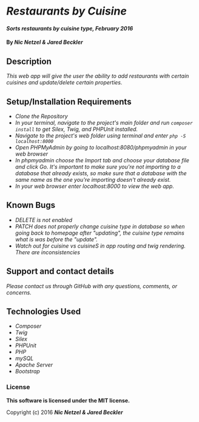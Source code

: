 # _Restaurants by Cuisine_

#### _Sorts restaurants by cuisine type, February 2016_

#### By _**Nic Netzel & Jared Beckler**_

## Description

_This web app will give the user the ability to add restaurants with certain cuisines and update/delete certain properties._

## Setup/Installation Requirements

* _Clone the Repository_
* _In your terminal, navigate to the project's main folder and run `composer install` to get Silex, Twig, and PHPUnit installed._
* _Navigate to the project's web folder using terminal and enter `php -S localhost:8000`_
* _Open PHPMyAdmin by going to localhost:8080/phpmyadmin in your web browser_
* _In phpmyadmin choose the Import tab and choose your database file and click Go. It's important to make sure you're not importing to a database that already exists, so make sure that a database with the same name as the one you're importing doesn't already exist._
* _In your web browser enter localhost:8000 to view the web app._

## Known Bugs

* _DELETE is not enabled_
* _PATCH does not properly change cuisine type in database so when going back to homepage after "updating", the cuisine type remains what is was before the "update"._
* _Watch out for  cuisine vs cuisineS in app routing and twig rendering. There are inconsistencies_

## Support and contact details

_Please contact us through GitHub with any questions, comments, or concerns._

## Technologies Used

* _Composer_
* _Twig_
* _Silex_
* _PHPUnit_
* _PHP_
* _mySQL_
* _Apache Server_
* _Bootstrap_

### License

**This software is licensed under the MIT license.**

Copyright (c) 2016 **_Nic Netzel & Jared Beckler_**
